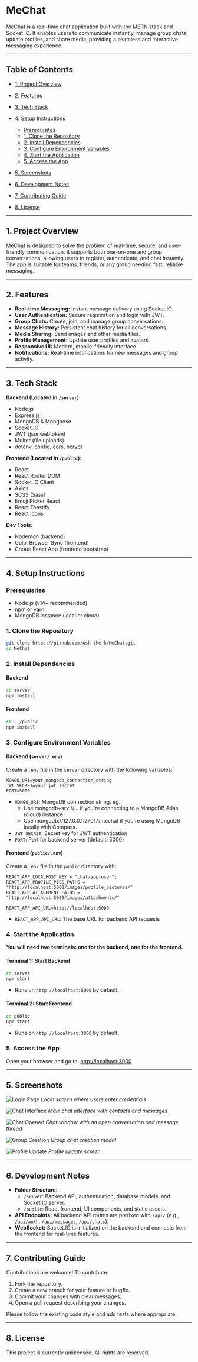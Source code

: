 # MeChat

MeChat is a real-time chat application built with the MERN stack and Socket.IO. It enables users to communicate instantly, manage group chats, update profiles, and share media, providing a seamless and interactive messaging experience.

---

## Table of Contents

* [1. Project Overview](#1-project-overview)
* [2. Features](#2-features)
* [3. Tech Stack](#3-tech-stack)
* [4. Setup Instructions](#4-setup-instructions)

  * [Prerequisites](#prerequisites)
  * [1. Clone the Repository](#1-clone-the-repository)
  * [2. Install Dependencies](#2-install-dependencies)
  * [3. Configure Environment Variables](#3-configure-environment-variables)
  * [4. Start the Application](#4-start-the-application)
  * [5. Access the App](#5-access-the-app)
* [5. Screenshots](#5-screenshots)
* [6. Development Notes](#6-development-notes)
* [7. Contributing Guide](#7-contributing-guide)
* [8. License](#8-license)

---

## 1. Project Overview

MeChat is designed to solve the problem of real-time, secure, and user-friendly communication. It supports both one-on-one and group conversations, allowing users to register, authenticate, and chat instantly. The app is suitable for teams, friends, or any group needing fast, reliable messaging.

---

## 2. Features

- **Real-time Messaging:** Instant message delivery using Socket.IO.
- **User Authentication:** Secure registration and login with JWT.
- **Group Chats:** Create, join, and manage group conversations.
- **Message History:** Persistent chat history for all conversations.
- **Media Sharing:** Send images and other media files.
- **Profile Management:** Update user profiles and avatars.
- **Responsive UI:** Modern, mobile-friendly interface.
- **Notifications:** Real-time notifications for new messages and group activity.

---

## 3. Tech Stack

**Backend (Located in `/server`):**
- Node.js
- Express.js
- MongoDB & Mongoose
- Socket.IO
- JWT (jsonwebtoken)
- Multer (file uploads)
- dotenv, config, cors, bcrypt

**Frontend (Located in `/public`):**
- React
- React Router DOM
- Socket.IO Client
- Axios
- SCSS (Sass)
- Emoji Picker React
- React Toastify
- React Icons

**Dev Tools:**
- Nodemon (backend)
- Gulp, Browser Sync (frontend)
- Create React App (frontend bootstrap)

---

## 4. Setup Instructions

### Prerequisites

- Node.js (v14+ recommended)
- npm or yarn
- MongoDB instance (local or cloud)

### 1. Clone the Repository

```bash
git clone https://github.com/Ash-the-k/MeChat.git
cd MeChat
```

### 2. Install Dependencies

#### Backend

```bash
cd server
npm install
```

#### Frontend

```bash
cd ../public
npm install
```

### 3. Configure Environment Variables

#### Backend (`server/.env`)

Create a `.env` file in the `server` directory with the following variables:

```env
MONGO_URI=your_mongodb_connection_string
JWT_SECRET=your_jwt_secret
PORT=5000
```

- `MONGO_URI`: MongoDB connection string.
   eg.
   - Use mongodb+srv://... if you're connecting to a MongoDB Atlas (cloud) instance.
   - Use mongodb://127.0.0.1:27017/mechat if you're using MongoDB locally with Compass.
- `JWT_SECRET`: Secret key for JWT authentication
- `PORT`: Port for backend server (default: 5000)



#### Frontend (`public/.env`)

Create a `.env` file in the `public` directory with:

```env
REACT_APP_LOCALHOST_KEY = "chat-app-user";
REACT_APP_PROFILE_PICS_PATHS = "http://localhost:5000/images/profile_pictures/"
REACT_APP_ATTACHMENT_PATHS = "http://localhost:5000/images/attachments/"

REACT_APP_API_URL=http://localhost:5000
```

- `REACT_APP_API_URL`: The base URL for backend API requests

### 4. Start the Application

**You will need two terminals: one for the backend, one for the frontend.**

#### Terminal 1: Start Backend

```bash
cd server
npm start
```

- Runs on `http://localhost:5000` by default.

#### Terminal 2: Start Frontend

```bash
cd public
npm start
```

- Runs on `http://localhost:3000` by default.

### 5. Access the App

Open your browser and go to: [http://localhost:3000](http://localhost:3000)

---

## 5. Screenshots


![Login Page](screenshots/login.png)
*Login screen where users enter credentials*

![Chat Interface](screenshots/chat.png)
*Main chat interface with contacts and messages*

![Chat Opened](screenshots/chat_opened.png)
*Chat window with an open conversation and message thread*

![Group Creation](screenshots/group_create.png)
*Group chat creation modal*

![Profile Update](screenshots/profile_update.png)
*Profile update screen*

---

## 6. Development Notes

- **Folder Structure:**
  - `/server`: Backend API, authentication, database models, and Socket.IO server.
  - `/public`: React frontend, UI components, and static assets.
- **API Endpoints:** All backend API routes are prefixed with `/api/` (e.g., `/api/auth`, `/api/messages`, `/api/chats`).
- **WebSocket:** Socket.IO is initialized on the backend and connects from the frontend for real-time features.

---

## 7. Contributing Guide

Contributions are welcome! To contribute:

1. Fork the repository.
2. Create a new branch for your feature or bugfix.
3. Commit your changes with clear messages.
4. Open a pull request describing your changes.

Please follow the existing code style and add tests where appropriate.

---

## 8. License

This project is currently unlicensed. All rights are reserved.


